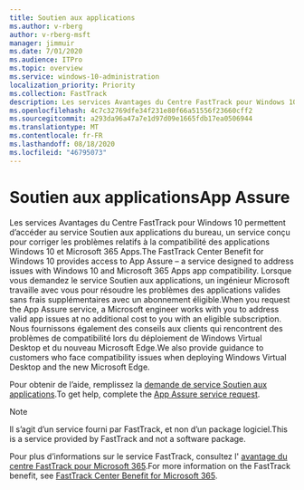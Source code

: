 ```yaml
---
title: Soutien aux applications
ms.author: v-rberg
author: v-rberg-msft
manager: jimmuir
ms.date: 7/01/2020
ms.audience: ITPro
ms.topic: overview
ms.service: windows-10-administration
localization_priority: Priority
ms.collection: FastTrack
description: Les services Avantages du Centre FastTrack pour Windows 10 permettent d’accéder au service Soutien aux applications du bureau, un service conçu pour corriger les problèmes relatifs à la compatibilité des applications Windows 10 et Microsoft 365 Apps.
ms.openlocfilehash: 4c7c32769dfe34f231e80f66a51556f23660cff2
ms.sourcegitcommit: a293da96a47a7e1d97d09e1665fdb17ea0506944
ms.translationtype: MT
ms.contentlocale: fr-FR
ms.lasthandoff: 08/18/2020
ms.locfileid: "46795073"
---
```

# <a name="app-assure"></a><span data-ttu-id="ad7d1-103">Soutien aux applications</span><span class="sxs-lookup"><span data-stu-id="ad7d1-103">App Assure</span></span>

<span data-ttu-id="ad7d1-104">Les services Avantages du Centre FastTrack pour Windows 10 permettent d’accéder au service Soutien aux applications du bureau, un service conçu pour corriger les problèmes relatifs à la compatibilité des applications Windows 10 et Microsoft 365 Apps.</span><span class="sxs-lookup"><span data-stu-id="ad7d1-104">The FastTrack Center Benefit for Windows 10 provides access to App Assure – a service designed to address issues with Windows 10 and Microsoft 365 Apps app compatibility.</span></span> <span data-ttu-id="ad7d1-105">Lorsque vous demandez le service Soutien aux applications, un ingénieur Microsoft travaille avec vous pour résoudre les problèmes des applications valides sans frais supplémentaires avec un abonnement éligible.</span><span class="sxs-lookup"><span data-stu-id="ad7d1-105">When you request the App Assure service, a Microsoft engineer works with you to address valid app issues at no additional cost to you with an eligible subscription.</span></span> <span data-ttu-id="ad7d1-106">Nous fournissons également des conseils aux clients qui rencontrent des problèmes de compatibilité lors du déploiement de Windows Virtual Desktop et du nouveau Microsoft Edge.</span><span class="sxs-lookup"><span data-stu-id="ad7d1-106">We also provide guidance to customers who face compatibility issues when deploying Windows Virtual Desktop and the new Microsoft Edge.</span></span> 

<span data-ttu-id="ad7d1-107">Pour obtenir de l’aide, remplissez la [demande de service Soutien aux applications](https://go.microsoft.com/fwlink/?linkid=2022721).</span><span class="sxs-lookup"><span data-stu-id="ad7d1-107">To get help, complete the [App Assure service request](https://go.microsoft.com/fwlink/?linkid=2022721).</span></span>

  > [!NOTE]
> <span data-ttu-id="ad7d1-108">Il s’agit d’un service fourni par FastTrack, et non d’un package logiciel.</span><span class="sxs-lookup"><span data-stu-id="ad7d1-108">This is a service provided by FastTrack and not a software package.</span></span>

<span data-ttu-id="ad7d1-109">Pour plus d’informations sur le service FastTrack, consultez l' [avantage du centre FastTrack pour Microsoft 365](introduction.md).</span><span class="sxs-lookup"><span data-stu-id="ad7d1-109">For more information on the FastTrack benefit, see [FastTrack Center Benefit for Microsoft 365](introduction.md).</span></span>